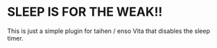 # SLEEP IS FOR THE WEAK!!

This is just a simple plugin for taihen / enso Vita that disables the sleep timer.
